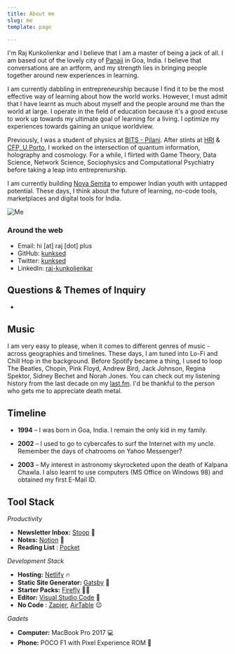 ```yaml
---
title: About me
slug: me
template: page

---
```


I'm Raj Kunkolienkar and I believe that I am a master of being a jack of all. I am based out of the lovely city of [Panaji](http://bit.ly/2KjyJaM) in Goa, India. I believe that conversations are an artform, and my strength lies in bringing people together around new experiences in learning. 

I am currently dabbling in entrepreneurship because I find it to be the most effective way of learning about how the world works. However, I must admit that I have learnt as much about myself and the people around me than the world at large. I operate in the field of education because it's a good excuse to work up towards my ultimate goal of learning for a living. I optimize my experiences towards gaining an unique worldview.

Previously, I was a student of physics at [BITS - Pilani](http://bit.ly/2wzA7xC). After stints at [HRI](http://www.hri.res.in) & [CFP, U Porto](https://faraday.fc.up.pt/cfp), I worked on the intersection of quantum information, holography and cosmology. For a while, I flirted with Game Theory, Data Science, Network Science, Sociophysics and Computational Psychiatry before taking a leap into entreprenurship. 

I am currently building [Nova Semita](http://novasemita.com) to empower Indian youth with untapped potential. These days, I think about the future of learning, no-code tools, marketplaces and digital tools for India.


![Me](../images/kunksed.jpg)

### Around the web

- Email: hi [at] raj [dot] plus
- GitHub: [kunksed](https://github.com/kunksed)
- Twitter: [kunksed](https://twitter.com/kunksed)
- LinkedIn: [raj-kunkolienkar](https://linkedin.com/in/raj-kunkolienkar)

## Questions & Themes of Inquiry

- 

## Music

I am very easy to please, when it comes to different genres of music - across geographies and timelines. These days, I am tuned into Lo-Fi and Chill Hop in the background. Before Spotify became a thing, I used to loop The Beatles, Chopin, Pink Floyd, Andrew Bird, Jack Johnson, Regina Spektor, Sidney Bechet and Norah Jones. You can check out my listening history from the last decade on my [last.fm](http://last.fm/user/rrsk56/). I'd be thankful to the person who gets me to appreciate death metal.

## Timeline

- **1994** – I was born in Goa, India. I remain the only kid in my family. 

- **2002** – I used to go to cybercafes to surf the Internet with my uncle. Remember the days of chatrooms on Yahoo Messenger?

- **2003** – My interest in astronomy skyrocketed upon the death of Kalpana Chawla. I also learnt to use computers (MS Office on Windows 98) and obtained my first E-Mail ID.


## Tool Stack

*Productivity*

- **Newsletter Inbox:** [Stoop](https://stoop.website) 🧠
- **Notes:** [Notion](https://www.notion.so/?r=57fab237e54246df939b7fb8bf41f256) 🚀
- **Reading List** : [Pocket](http://getpocket.com)

*Development Stack*

- **Hosting:** [Netlify](https://netlify.com) 🔥
- **Static Site Generator:** [Gatsby](https://gatsbyjs.org) 🤯
- **Starter Packs:** [Firefly](http://getfirefly.org) 👌🏽
- **Editor:** [Visual Studio Code](https://code.visualstudio.com/) 💫
- **No Code** : [Zapier](http://zapier.com), [AirTable](http://airtable.com) 😉

*Gadets*

- **Computer:** MacBook Pro 2017 💻
- **Phone:** POCO F1 with Pixel Experience ROM 📱